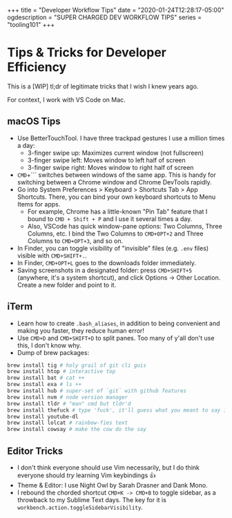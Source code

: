 +++
title = "Developer Workflow Tips"
date = "2020-01-24T12:28:17-05:00"
ogdescription = "SUPER CHARGED DEV WORKFLOW TIPS"
series = "tooling101"
+++

# Tips & Tricks for Developer Efficiency

This is a [WIP] tl;dr of legitimate tricks that I wish I knew years ago.

For context, I work with VS Code on Mac.

## macOS Tips
- Use BetterTouchTool. I have three trackpad gestures I use a million times a day:
  - 3-finger swipe up: Maximizes current window (not fullscreen)
  - 3-finger swipe left: Moves window to left half of screen
  - 3-finger swipe right: Moves window to right half of screen
- `CMD`+``` switches between windows of the same app. This is handy for switching between a Chrome window and Chrome DevTools rapidly.
- Go into System Preferences > Keyboard > Shortcuts Tab > App Shortcuts. There, you can bind your own keyboard shortcuts to Menu Items for apps.
  - For example, Chrome has a little-known "Pin Tab" feature that I bound to `CMD + Shift + P` and I use it several times a day.
  - Also, VSCode has quick window-pane options: Two Columns, Three Columns, etc. I bind the Two Columns to `CMD+OPT+2` and Three Columns to `CMD+OPT+3`, and so on.
- In Finder, you can toggle visibility of "invisible" files (e.g. `.env` files) visible with `CMD+SHIFT+.`. 
- In Finder, `CMD+OPT+L` goes to the downloads folder immediately.
- Saving screenshots in a designated folder: press `CMD+SHIFT+5` (anywhere, it's a system shortcut), and click Options -> Other Location. Create a new folder and point to it.

## iTerm

- Learn how to create `.bash_aliases`, in addition to being convenient and making you faster, they reduce human error!
- Use `CMD+D` and `CMD+SHIFT+D` to split panes. Too many of y'all don't use this, I don't know why.
- Dump of brew packages:

```sh
brew install tig # holy grail of git cli guis
brew install htop # interactive top
brew install bat # cat ++
brew install exa # ls ++
brew install hub # super-set of `git` with github features
brew install nvm # node version manager
brew install tldr # "man" cmd but tldr'd
brew install thefuck # type 'fuck', it'll guess what you meant to say in your last command
brew install youtube-dl 
brew install lolcat # rainbow-fies text
brew install cowsay # make the cow do the say 
```

## Editor Tricks

- I don't think everyone should use Vim necessarily, but I do think everyone should _try_ learning Vim keybindings :thumbsup:
- Theme & Editor: I use Night Owl by Sarah Drasner and Dank Mono.
- I rebound the chorded shortcut `CMD+K -> CMD+B` to toggle sidebar, as a throwback to my Sublime Text days. The key for it is `workbench.action.toggleSidebarVisibility`.